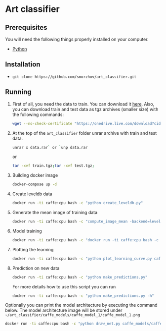 # Art classifier

## Prerequisites

You will need the following things properly installed on your computer.

* [Python](https://www.python.org/)

## Installation

* `git clone https://github.com/smorzhov/art_classifier.git`

## Running

1. First of all, you need the data to train. You can download it [here](https://drive.google.com/file/d/1uSz9xfYQD3VSN17wlxdGZ6yDpO5uWz6A/view?usp=sharing). Also, you can download train and test data as tgz archives (smaller size) with the following commands:
    ```bash
    wget --no-check-certificate "https://onedrive.live.com/download?cid=9B1DCE6B8AAEBBAB&resid=9B1DCE6B8AAEBBAB%211094&authkey=ALTTp6IUBu8v4v4" -O test.tgz;wget --no-check-certificate "https://onedrive.live.com/download?cid=9B1DCE6B8AAEBBAB&resid=9B1DCE6B8AAEBBAB%211095&authkey=ACicffxzKxa9D1U" -O train.tgz;
    ```
2. At the top of the `art_classifier` folder unrar archive with train and test data.
    ```bash
    unrar x data.rar` or `unp data.rar
    ```
    or
    ```bash
    tar -xvf train.tgz;tar -xvf test.tgz;
    ```
3. Building docker image
    ```bash
    docker-compose up -d
    ```
4. Create leveldb data
    ```bash
    docker run -ti caffe:cpu bash -c "python create_leveldb.py"
    ```
4. Generate the mean image of training data
    ```bash
    docker run -ti caffe:cpu bash -c "compute_image_mean -backend=leveldb ./input/train_leveldb ./input/mean.binaryproto"
    ```
5. Model training
    ```bash
    docker run -ti caffe:cpu bash -c "docker run -ti caffe:cpu bash -c "caffe train --solver caffe_models/caffe_model_1/solver_1.prototxt 2>&1 | tee caffe_models/caffe_model_1/model_1_train.log"
    ```
6. Plotting the learning 
    ```bash
    docker run -ti caffe:cpu bash -c "python plot_learning_curve.py caffe_models/caffe_model_1/model_1_train.log caffe_models/caffe_model_1/caffe_model_1_learning_curve.png"
    ```
7. Prediction on new data
    ```bash
    docker run -ti caffe:cpu bash -c "python make_predictions.py"
    ```
    For more details how to use this script you can run
    ```bash
    docker run -ti caffe:cpu bash -c "python make_predictions.py -h"
    ```

Optionally you can print the model architecture by executing the command below. The model architecture image will be stored under `~/art_classifier/caffe_models/caffe_model_1/caffe_model_1.png` 

```bash
docker run -ti caffe:cpu bash -c "python draw_net.py caffe_models/caffe_model_1/caffenet_train_val_1.prototxt caffe_models/caffe_model_1/caffe_model_1.png"
``` 

